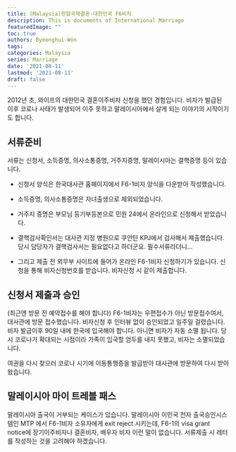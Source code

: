 ```yaml
---
title: (Malaysia)한말국제결혼-대한민국 F6비자
description: This is documents of International Marriage
featuredImage: ""
toc: true
authors: Byeonghui-Won
tags:
categories: Malaysia
series: Marriage
date: '2021-08-11'
lastmod: '2021-08-11'
draft: false
---
```


2012년 초, 와이프의 대한민국 결혼이주비자 신청을 했던 경험입니다. 비자가 발급된 이후 코로나 사태가 발생되어 이주 못하고 말레이시아에서 살게 되는 이야기의 시작이기도 합니다. 

## 서류준비 

서류는 신청서, 소득증명, 의사소통증명, 거주지증명, 말레이시아는 결핵증명 등이 있습니다. 

+ 신청서 양식은 한국대사관 홈페이지에서 F6-1비자 양식을 다운받아 작성했습니다. 

+ 소득증명, 의사소통증명은 자녀출생으로 제외되었습니다.

+ 거주지 증명은 부모님 등기부등본으로 민원 24에서 온라인으로 신청해서 받았습니다.

+ 결핵검사확인서는 대사관 지정 병원으로 쿠안탄 KPJ에서 검사해서 제출했습니다. 당시 담당자가 결핵검사서는 필요없다고 하더군요. 필수서류라더니... 

+ 그리고 제출 전 외무부 사이트에 들어가 온라인 F6-1비자 신청하기가 있습니다. 신청을 통해 비자신청번호를 받습니다. 비자신청 시 같이 제출합니다.

## 신청서 제출과 승인

(최근엔 방문 전 예약접수를 해야 합니다) F6-1비자는 우편접수가 아닌 방문접수여서, 대사관에 방문 접수했습니다. 비자신청 후 인터뷰 없이 승인되었고 일주일 걸렸습니다. 비자 발급이후 90일 내에 한국에 입국해야 합니다. 아니면 비자가 자동 소멸 됩니다. 당시 코로나가 확대되는 시점이라 가족이 입국할 엄두를 내지 못했고, 비자는 소멸되었습니다. 

여권을 다시 찾으러 코로나 시기에 이동통행증을 발급받아 대사관에 방문하여 다시 받아왔습니다. 

## 말레이시아 마이 트레블 패스 

말레이시아 출국이 거부되는 케이스가 있습니다. 말레이시아 이민국 전자 출국승인시스템인 MTP 에서 F6-1비자 소유자에게 exit reject 시키는데, F6-1의 visa grant notice에 장기이주비자나 결혼비자, 배우자 비자 이런 말이 없습니다. 서류제출 시 레터를 작성하는 것을 고려해야 하겠습니다. 
